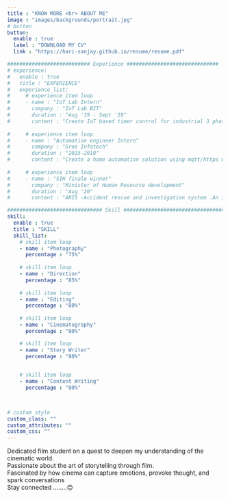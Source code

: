 ```yaml
---
title : "KNOW MORE <br> ABOUT ME"
image : "images/backgrounds/portrait.jpg"
# button
button:
  enable : true
  label : "DOWNLOAD MY CV"
  link : "https://hari-sanjay.github.io/resume/resume.pdf"

########################### Experience ##############################
# experience:
#   enable : true
#   title : "EXPERIENCE"
#   experience_list:
#     # experience item loop
#     - name : "IoT Lab Intern"
#       company : "IoT Lab BIT"
#       duration : "Aug '19 - Sept '19"
#       content : "Create IoT based timer control for industrial 3 phase systems and monitor various parameters from those also to store them in a database and analyse them."
      
#     # experience item loop
#     - name : "Automation engineer Intern"
#       company : "Sree Infotech"
#       duration : "2015-2018"
#       content : "Create a home automation solution using mqtt/https within a local network using flutter and angular as frontend and nodejs ,mongodb for backend."
      
#     # experience item loop
#     - name : "SIH finale winner"
#       company : "Minister of Human Resource development"
#       duration : "Aug '20"
#       content : "ARIS -Accident rescue and investigation system .An intelligent and fast accident detection without relying on any existing infrastructure using self healing mesh networks."

############################### Skill #################################
skill:
  enable : true
  title : "SKILL"
  skill_list:
    # skill item loop
    - name : "Photography"
      percentage : "75%"
      
    # skill item loop
    - name : "Direction"
      percentage : "85%"
      
    # skill item loop
    - name : "Editing"
      percentage : "80%"
      
    # skill item loop
    - name : "Cinematography"
      percentage : "80%"

    # skill item loop
    - name : "Story Writer"
      percentage : "80%"
      

    # skill item loop
    - name : "Content Writing"
      percentage : "80%"
      


# custom style
custom_class: "" 
custom_attributes: "" 
custom_css: ""
---
```


Dedicated film student on a quest to deepen my understanding of the cinematic world. <br>Passionate about the art of storytelling through film. <br>Fascinated by how cinema can capture emotions, provoke thought, and spark conversations <br>Stay connected ........😊
